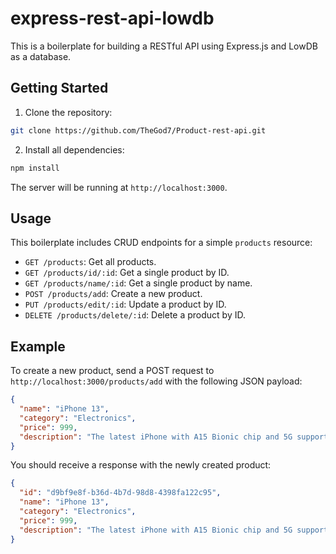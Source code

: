 # express-rest-api-lowdb

This is a boilerplate for building a RESTful API using Express.js and LowDB as a database.

## Getting Started

1. Clone the repository:

```bash
git clone https://github.com/TheGod7/Product-rest-api.git
```

2. Install all dependencies:

```bash
npm install
```

The server will be running at `http://localhost:3000`.

## Usage

This boilerplate includes CRUD endpoints for a simple `products` resource:

- `GET /products`: Get all products.
- `GET /products/id/:id`: Get a single product by ID.
- `GET /products/name/:id`: Get a single product by name.
- `POST /products/add`: Create a new product.
- `PUT /products/edit/:id`: Update a product by ID.
- `DELETE /products/delete/:id`: Delete a product by ID.

## Example

To create a new product, send a POST request to `http://localhost:3000/products/add` with the following JSON payload:

```json
{
  "name": "iPhone 13",
  "category": "Electronics",
  "price": 999,
  "description": "The latest iPhone with A15 Bionic chip and 5G support."
}
```

You should receive a response with the newly created product:

```json
{
  "id": "d9bf9e8f-b36d-4b7d-98d8-4398fa122c95",
  "name": "iPhone 13",
  "category": "Electronics",
  "price": 999,
  "description": "The latest iPhone with A15 Bionic chip and 5G support."
}
```
